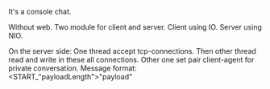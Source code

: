 It's a console chat.

Without web. Two module for client and server. 
Client using IO. Server using NIO.

On the server side:
One thread accept tcp-connections. Then other thread read and write in these all connections. Other one set pair client-agent for
private conversation.
Message format: <START_"payloadLength">"payload"<END>
<END>
